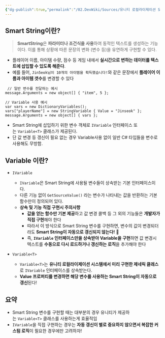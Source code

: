 ```yaml
---
{"dg-publish":true,"permalink":"/02.DevWiki/Sources/유니티 로컬라이제이션 SmartString, IVariable/"}
---
```


## Smart String이란?

> **SmartString**은 **파라미터나 조건식을 사용**하여 동적인 텍스트를 생성하는 기능이다.
> 이를 통해 상황에 따른 문장의 변화 (변수 등)을 유연하게 구현할 수 있다.

* 플레이어 이름, 아이템 수량, 점수 등 게임 내에서 **실시간으로 변하는 데이터를 텍스트에 삽입할 수 있도록 해준다**. 
* 예를 들어, `Jin5eok님이 10개의 아이템을 획득했습니다!`와 같은 문장에서 **플레이어 이름과 아이템 갯수**를 변경할 수 있다

``` CSharp
 // 일반 변수를 전달하는 예시
message.Arguments = new object[] { "item", 5 };

// Variable 사용 예시
var vars = new DictionaryVariables();
vars["playerName"] = new StringVariable { Value = "Jinseok" };
message.Arguments = new object[] { vars };
```

* Smart String에 삽입하기 위한 변수 객체로 `IVariable` 인터페이스 또는 `Variable<T>` 클래스가 제공된다.
* 단 값 변경 등 갱신이 필요 없는 경우 Variable사용 없이 일반 C# 타입들을 변수로 사용해도 무방함. 
## Variable 이란?

* `IVariable`
    * `IVariable`은 Smart String에 사용될 변수들이 상속받는 기본 인터페이스이다.
    - 다른 기능 없이 `GetSourceValue()` 라는 변수가 나타내는 값을 반환하는 기본 함수만이 정의되어 있다.
    * **상속 및 기능 직접 구현시 주의사항**
    	* **값을 얻는 함수만 기본 제공**하고 값 변경 콜백 등 그 외의 기능들은 **개발자가 직접 구현**해야 한다
    	* 따라서 이 방식으로 Smart String 변수를 구현하면, 변수의 값이 변경되더라도 **Smart String이 자동으로 갱신되지 않는다!** 🥹
    	* 즉, **`IVariable` 인터페이스만을 상속받아 Variable을 구현**하면 값 변경시 텍스트를 **수동으로 다시 로드하거나 갱신하는 로직**을 추가해야 한다

* `Variable<T>`
    * `Variable<T>`는 **유니티 로컬라이제이션 시스템에서 미리 구현한 제네릭 클래스**로 `IVariable` 인터페이스를 상속받는다.
    - **Value 프로퍼티를 변경하면  해당 변수를 사용하는 Smart String이 자동으로 갱신**된다!

## 요약

* Smart String 변수를 구현할 때는 대부분의 경우 유니티가 제공하는 `Variable<T>` 클래스를 사용하는게 효율적임
* `IVariable`을 직접 구현하는 경우는 **자동 갱신이 별로 중요하지 않으면서 복잡한 커스텀 로직**이 필요한 경우에만 고려하자!
